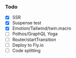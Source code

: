### Todo

- [x] SSR
- [x] Suspense test
- [x] Emotion/Tailwind/twin.macro
- [ ] Pothos/GraphQL Yoga
- [ ] Router/startTransition
- [ ] Deploy to Fly.io
- [ ] Code splitting
